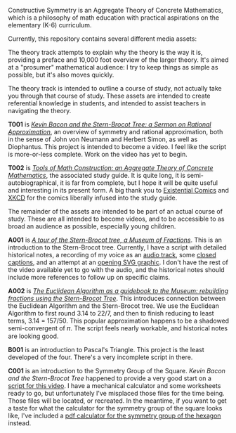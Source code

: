 Constructive Symmetry is an Aggregate Theory of Concrete Mathematics, which is a philosophy of math education with practical aspirations on the elementary (K-6) curriculum.

Currently, this repository contains several different media assets:

The theory track attempts to explain why the theory is the way it is, providing a preface and 10,000 foot overview of the larger theory. It's aimed at a "prosumer" mathematical audience: I try to keep things as simple as possible, but it's also moves quickly.

The theory track is intended to outline a course of study, not actually take you through that course of study.  These assets are intended to create referential knowledge in students, and intended to assist teachers in navigating the theory.

**T001** is [_Kevin Bacon and the Stern-Brocot Tree: a Sermon on Rational Approximation_](./T001_Kevin_Bacon_and_the_Stern-Brocot_Tree/a_Sermon_on_Rational_Approximation.md), an overview of symmetry and rational approximation,  both in the sense of John von Neumann and Herbert Simon, as well as Diophantus.  This project is intended to become a video.  I feel like the script is more-or-less complete. Work on the video has yet to begin.

**T002** is [_Tools of Math Construction: an Aggregate Theory of Concrete Mathematics_](./T002_Tools_of_Math_Construction/An_Aggregate_Theory_of_Concrete_Mathematics.md), the associated study guide.  It is quite long, it is semi-autobiographical, it is far from complete, but I hope it will be quite useful and interesting in its present form.  A big thank you to [Existential Comics](http://existentialcomics.com) and [XKCD](https://xkcd.com/) for the comics liberally infused into the study guide.

The remainder of the assets are intended to be part of an actual course of study.  These are all intended to become videos, and to be accessible to as broad an audience as possible, especially young children.

**A001** is [_A tour of the Stern-Brocot tree, a Museum of Fractions_](./A001_A_Tour_of_the_Museum_of_Fractions/A001_A_Tour_of_the_Stern-Brocot_tree__a_Museum_of_Fractions.md). This is an introduction to the Stern-Brocot tree. Currently, I have a script with detailed historical notes, a recording of my voice as an [audio track](A001_A_Tour_of_the_Museum_of_Fractions/A001_A_Tour_of_the_Stern-Brocot_tree__a_Museum_of_Fractions.flac), some [closed captions](A001_A_Tour_of_the_Museum_of_Fractions/A001_A_Tour_of_the_Stern-Brocot_tree__a_Museum_of_Fractions__CloseCaptions.txt), and an attempt at an [opening SVG graphic](./A001_A_Tour_of_the_Museum_of_Fractions/Museum_of_Fractions.svg).  I don't have the rest of the video available yet to go with the audio, and the historical notes should include more references to follow up on specific claims.

**A002** is [_The Euclidean Algorithm as a guidebook to the Museum: rebuilding fractions using the Stern-Brocot Tree_](./A002_The_Guidebook_to_the_Museum_of_Fractions/A002_The_Euclidean_Algorithm_as_the_Guidebook.md). This introduces connection between the Euclidean Algorithm and the Stern-Brocot tree.  We use the Euclidean Algorithm to first round 3.14 to 22/7, and then to finish reducing to least terms, 3.14 = 157/50. This popular approximation happens to be a shadowed semi-convergent of 𝜋. The script feels nearly workable, and historical notes are looking good.

**B001** is an introduction to Pascal's Triangle. This project is the least developed of the four. There's a very incomplete script in there.

**C001** is an introduction to the Symmetry Group of the Square.  _Kevin Bacon and the Stern-Brocot Tree_ happened to provide a very good start on a [script for this video](./C001_The_Square_Book_of_Algebra/C001_The_Symmetry_Group_of_the_Square__a_Book_of_Algebra.md).  I have a mechanical calculator and some worksheets ready to go, but unfortunately I've misplaced those files for the time being.  Those files will be located, or recreated.  In the meantime, if you want to get a taste for what the calculator for the symmetry group of the square looks like,  I've included a [pdf calculator for the symmetry group of the hexagon](./C001_The_Square_Book_of_Algebra/d6.pdf) instead.